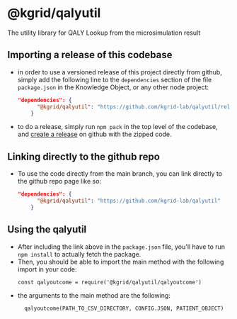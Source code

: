 # @kgrid/qalyutil

The utility library for QALY Lookup from the microsimulation result

## Importing a release of this codebase
- in order to use a versioned release of this project directly from github, simply add the following line to the `dependencies` section of the file `package.json` in the Knowledge Object, or any other node project:
  ```json
  "dependencies": {
        "@kgrid/qalyutil": "https://github.com/kgrid-lab/qalyutil/releases/download/v1.2.0/kgrid-qalyutil-1.2.0.tgz"
      }
  ```
- to do a release, simply run `npm pack` in the top level of the codebase, and [create a release](https://docs.github.com/en/repositories/releasing-projects-on-github/managing-releases-in-a-repository) on github with the zipped code.
## Linking directly to the github repo
- To use the code directly from the main branch, you can link directly to the github repo page like so:
  ```json
  "dependencies": {
        "@kgrid/qalyutil": "https://github.com/kgrid-lab/qalyutil"
      }
  ```
  
## Using the qalyutil
- After including the link above in the `package.json` file, you'll have to run `npm install` to actually fetch the package.
- Then, you should be able to import the main method with the following import in your code:
  ```
  const qalyoutcome = require('@kgrid/qalyutil/qalyoutcome')
  ```
- the arguments to the main method are the following:
  ```
    qalyoutcome(PATH_TO_CSV_DIRECTORY, CONFIG.JSON, PATIENT_OBJECT)
  ```
